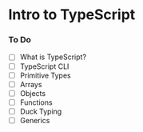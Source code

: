 # Intro to TypeScript

### To Do
* [ ] What is TypeScript?
* [ ] TypeScript CLI
* [ ] Primitive Types
* [ ] Arrays
* [ ] Objects
* [ ] Functions
* [ ] Duck Typing
* [ ] Generics
